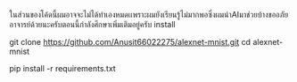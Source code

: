 ในส่วนของโค้ดนี้ผมอาจจะไม่ได้ทำเองหมดเเพราะผมยังเรียนรู้ไม่มากพอซึ่งผมนำAIมาช่วยบ้างขออภัยอาจารย์ด้วยนะครับตอนนี้กำลังศึกษาเพิ่มเติมอยู่ครับ 
install

git clone https://github.com/Anusit66022275/alexnet-mnist.git
cd alexnet-mnist

pip install -r requirements.txt


